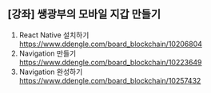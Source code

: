 [강좌] 쌩광부의 모바일 지갑 만들기
-------------------------------

1. React Native 설치하기  
https://www.ddengle.com/board_blockchain/10206804  
2. Navigation 만들기  
https://www.ddengle.com/board_blockchain/10223649
3. Navigation 완성하기
https://www.ddengle.com/board_blockchain/10257432
